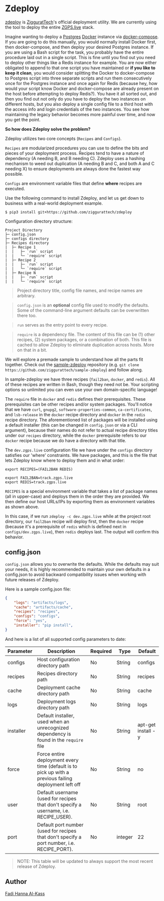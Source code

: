 # Zdeploy
[zdeploy](https://github.com/ziggurattech/zdeploy) is [ZigguratTech](http://ziggurat.tech)'s official deployment utility. We are currently using the tool to deploy the entire [ZGPS.live](https://zgps.live) stack.

Imagine wanting to deploy a [Postgres](https://www.postgresql.org) [Docker](https://www.docker.com) instance via [docker-compose](https://docs.docker.com/compose). If you are going to do this manually, you would normally install Docker first, then docker-compose, and then deploy your desired Postgres instance. If you are using a Bash script for the task, you probably have the entire procedure laid out in a single script. This is fine until you find out you need to deploy other things like a Redis instance for example. You are now either obligated to append to that one script you have maintained or <b>if you like to keep it clean</b>, you would consider splitting the Docker to docker-compose to Postgres script into three separate scripts and run them consecutively once for the Postgres instance and once again for Redis (because hey, how would your script know Docker and docker-compose are already present on the host before attempting to deploy Redis?). You have it all sorted out, and then you find out not only do you have to deploy the two instances on different hosts, but you also deploy a single config file to a third host with the access info and login credentials of the two instances. You see how maintaining the legacy behavior becomes more painful over time, and now you get the point.

<b>So how does Zdeploy solve the problem?</b>

Zdeploy utilizes two core concepts (`Recipes` and `Configs`).

`Recipes` are modularized procedures you can use to define the bits and pieces of your deployment process. Recipes tend to have a nature of dependency (A needing B, and B needing C). Zdeploy uses a hashing mechanism to weed out duplication (A needing B and C, and both A and C needing X) to ensure deployments are always done the fastest way possible.

`Configs` are environment variable files that define <b>where</b> recipes are executed.

Use the following command to install Zdeploy, and let us get down to business with a real-world deployment example.

```
$ pip3 install git+https://github.com/ziggurattech/zdeploy
```

Configuration directory structure:
```
Project Directory
├─ config.json
├─ configs directory
├─ Recipes directory
|  ├─ Recipe 1
|  |   ├─ `run` script
|  |   └─ `require` script
|  ├─ Recipe 2
|  |   ├─ `run` script
|  |   └─ `require` script
|  ├─ Recipe N
|  |   ├─ `run` script
|  |   └─ `require` script
```

> Project directory title, config file names, and recipe names are arbitrary.

> `config.json` is an <b>optional</b> config file used to modify the defaults. Some of the command-line argument defaults can be overwritten there too.

> `run` serves as the entry point to every recipe.

> `require` is a dependency file. The content of this file can be (1) other recipes, (2) system packages, or a combination of both. This file is cached to allow Zdeploy to eliminate duplication across hosts. More on that in a bit.

We will explore a premade sample to understand how all the parts fit together. Check out the [sample-zdeploy](https://github.com/ziggurattech/sample-zdeploy) repository (e.g. `git clone https://github.com/ziggurattech/sample-zdeploy`) and follow along.


In sample-zdeploy we have three recipes (`fail2ban`, `docker`, and `redis`). All of these recipes are written in Bash, though they need not be. Your scripting options so unlimited you can even use your own domain-specific language!

The `require` file in `docker` and `redis` defines their prerequisites. These prerequisites can be other recipes and/or system packages. You'll notice that we have `curl`,  `gnupg2`, `software-properties-common`, `ca-certificates`, and `lsb-release` in the `docker` recipe directory and `docker` in the `redis` recipe directory. The aforementioned list of packages will be installed using a default installer (this can be changed in `config.json` or via a CLI argument), because their names do not refer to actual recipe directory titles under our `recipes` directory, while the `docker` prerequisite refers to our `docker` recipe because we do have a directory with that title.

The `dev.zgps.live` configuration file we have under the `configs` directory satisfies our 'where' constraints. We have packages, and this is the file that lets Zdeploy know where to deploy them and in what order:


```
export RECIPES=(FAIL2BAN REDIS)

export FAIL2BAN=track.zgps.live
export REDIS=track.zgps.live
```

`RECIPES` is a special environment variable that takes a list of package names (all in upper-case) and deploys them in the order they are provided. We then define our host URLs/IPs by exporting them as environment variables as shown above.

In this case, if we run `zdeploy -c dev.zgps.live` while at the project root directory, our `fail2ban` recipe will deploy first, then the `docker` recipe (because it's a prerequisite of `redis` which is defined next in `configs/dev.zgps.live`), then `redis` deploys last. The output will confirm this behavior.

## config.json
`config.json` allows you to overwrite the defaults. While the defaults may suit your needs, it is highly recommended to maintain your own defaults in a config.json to avoid backward compatibility issues when working with future releases of Zdeploy.

Here is a sample config.json file:

```json
{
	"logs": "artifacts/logs",
	"cache": "artifacts/cache",
	"recipes": "recipes",
	"configs": "configs",
	"force": "yes",
	"installer": "pip install",
}
```

And here is a list of all supported config parameters to date:

| Parameter | Description                                                                                           | Required | Type    | Default            |
|-----------|-------------------------------------------------------------------------------------------------------|----------|---------|--------------------|
| configs   | Host configuration directory path                                                                     | No       | String  | configs            |
| recipes   | Recipes directory path                                                                                | No       | String  | recipes            |
| cache     | Deployment cache directory path                                                                       | No       | String  | cache              |
| logs      | Deployment logs directory path                                                                        | No       | String  | logs               |
| installer | Default installer, used when an unrecognized dependency is found in the `require` file                | No       | String  | apt-get install -y |
| force     | Force entire deployment every time (default is to pick up with a previous failing deployment left off | No       | String  | no                 |
| user      | Default username (used for recipes that don't specify a username, i.e. RECIPE_USER).                  | No       | String  | root               |
| port      | Default port number (used for recipes that don't specify a port number, i.e. RECIPE_PORT).            | No       | integer | 22                 |

> NOTE: This table will be updated to always support the most recent release of Zdeploy. 

## Author
[Fadi Hanna Al-Kass](https://github.com/alkass)
